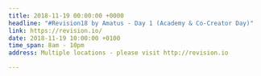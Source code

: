 ```yaml
---
title: 2018-11-19 00:00:00 +0000
headline: "#Revision18 by Amatus - Day 1 (Academy & Co-Creator Day)"
link: https://revision.io/
date: 2018-11-19 10:00:00 +0100
time_span: 8am - 10pm
address: Multiple locations - please visit http://revision.io

---
```

